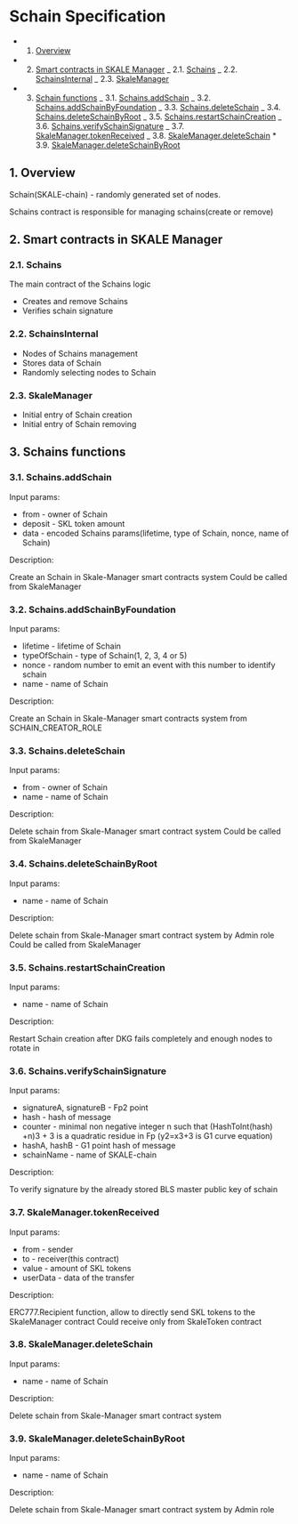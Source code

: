 <!-- SPDX-License-Identifier: (AGPL-3.0-only OR CC-BY-4.0) -->

# Schain Specification

<!-- vscode-markdown-toc -->

-   1.  [Overview](#Overview)
-   2.  [Smart contracts in SKALE Manager](#SmartContractsInSKALEManager)
        	_ 2.1. [Schains](#Schains)
        	_ 2.2. [SchainsInternal](#SchainsInternal)
        	_ 2.3. [SkaleManager](#SkaleManager)
-   3.  [Schain functions](#SchainsFunctions)
        	_ 3.1. [Schains.addSchain](#Schains.addSchain)
        	_ 3.2. [Schains.addSchainByFoundation](#Schains.addSchainByFoundation)
        	_ 3.3. [Schains.deleteSchain](#Schains.deleteSchain)
        	_ 3.4. [Schains.deleteSchainByRoot](#Schains.deleteSchainByRoot)
        	_ 3.5. [Schains.restartSchainCreation](#Schains.restartSchainCreation)
        	_ 3.6. [Schains.verifySchainSignature](#Schains.verifySchainSignature)
        	_ 3.7. [SkaleManager.tokenReceived](#SkaleManager.tokenReceived)
        	_ 3.8. [SkaleManager.deleteSchain](#SkaleManager.deleteSchain)
        	\* 3.9. [SkaleManager.deleteSchainByRoot](#SkaleManager.deleteSchainByRoot)

<!-- vscode-markdown-toc-config
	numbering=true
	autoSave=true
	/vscode-markdown-toc-config -->

<!-- /vscode-markdown-toc -->

## 1. <a name='Overview'></a>Overview

Schain(SKALE-chain) - randomly generated set of nodes.

Schains contract is responsible for managing schains(create or remove)

## 2. <a name='SmartContractsInSKALEManager'></a>Smart contracts in SKALE Manager

### 2.1. <a name='Schains'></a>Schains

The main contract of the Schains logic

-   Creates and remove Schains
-   Verifies schain signature

### 2.2. <a name='SchainsInternal'></a>SchainsInternal

-   Nodes of Schains management
-   Stores data of Schain
-   Randomly selecting nodes to Schain

### 2.3. <a name='SkaleManager'></a>SkaleManager

-   Initial entry of Schain creation
-   Initial entry of Schain removing

## 3. <a name='SchainsFunctions'></a>Schains functions

### 3.1. <a name='Schains.addSchain'></a>Schains.addSchain

Input params:

-   from - owner of Schain
-   deposit - SKL token amount
-   data - encoded Schains params(lifetime, type of Schain, nonce, name of Schain)

Description:

Create an Schain in Skale-Manager smart contracts system
Could be called from SkaleManager

### 3.2. <a name='Schains.addSchainByFoundation'></a>Schains.addSchainByFoundation

Input params:

-   lifetime - lifetime of Schain
-   typeOfSchain - type of Schain(1, 2, 3, 4 or 5)
-   nonce - random number to emit an event with this number to identify schain
-   name - name of Schain

Description:

Create an Schain in Skale-Manager smart contracts system from SCHAIN_CREATOR_ROLE

### 3.3. <a name='Schains.deleteSchain'></a>Schains.deleteSchain

Input params:

-   from - owner of Schain
-   name - name of Schain

Description:

Delete schain from Skale-Manager smart contract system
Could be called from SkaleManager

### 3.4. <a name='Schains.deleteSchainByRoot'></a>Schains.deleteSchainByRoot

Input params:

-   name - name of Schain

Description:

Delete schain from Skale-Manager smart contract system by Admin role
Could be called from SkaleManager

### 3.5. <a name='Schains.restartSchainCreation'></a>Schains.restartSchainCreation

Input params:

-   name - name of Schain

Description:

Restart Schain creation after DKG fails completely and enough nodes to rotate in

### 3.6. <a name='Schains.verifySchainSignature'></a>Schains.verifySchainSignature

Input params:

-   signatureA, signatureB - Fp2 point
-   hash - hash of message
-   counter - minimal non negative integer n such that (HashToInt(hash) +n)3 + 3 is a quadratic residue in Fp (y2=x3+3 is G1 curve equation)
-   hashA, hashB - G1 point hash of message
-   schainName - name of SKALE-chain

Description:

To verify signature by the already stored BLS master public key of schain

### 3.7. <a name='SkaleManager.tokenReceived'></a>SkaleManager.tokenReceived

Input params:

-   from - sender
-   to - receiver(this contract)
-   value - amount of SKL tokens
-   userData - data of the transfer

Description:

ERC777.Recipient function, allow to directly send SKL tokens to the SkaleManager contract
Could receive only from SkaleToken contract

### 3.8. <a name='SkaleManager.deleteSchain'></a>SkaleManager.deleteSchain

Input params:

-   name - name of Schain

Description:

Delete schain from Skale-Manager smart contract system 

### 3.9. <a name='SkaleManager.deleteSchainByRoot'></a>SkaleManager.deleteSchainByRoot

Input params:

-   name - name of Schain

Description:

Delete schain from Skale-Manager smart contract system by Admin role